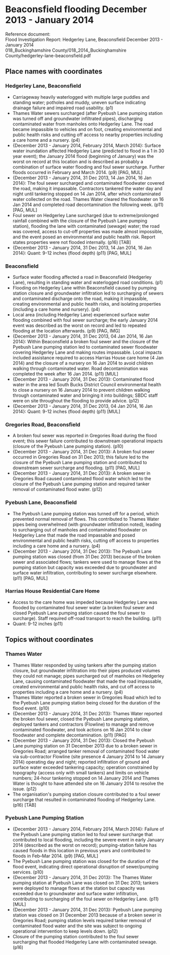 

# Beaconsfield flooding December 2013 - January 2014

Reference document:<br>Flood Investigation Report: Hedgerley Lane, Beaconsfield December 2013 - January 2014<br>018\_Buckinghamshire County/018\_2014\_Buckinghamshire County/hedgerley-lane-beaconsfield.pdf

## Place names with coordinates

### Hedgerley Lane, Beaconsfield
* Carriageway heavily waterlogged with multiple large puddles and standing water; potholes and muddy, uneven surface indicating drainage failure and impaired road usability. (p1)
* Thames Water sewers surcharged (after Pyebush Lane pumping station was turned off and groundwater infiltrated pipes), discharging contaminated water from manholes onto Hedgerley Lane. The road became impassible to vehicles and on foot, creating environmental and public health risks and cutting off access to nearby properties including a care home and a nursery. (p4)
* {December 2013 - January 2014, February 2014, March 2014}: Surface water inundation affected Hedgerley Lane (predicted to flood in a 1 in 30 year event); the January 2014 flood (beginning of January) was the worst on record at this location and is described as probably a combination of surface water flooding and foul sewer surcharge. Further floods occurred in February and March 2014. (p9) [PAG, MUL]
* {December 2013 - January 2014, 31 Dec 2013, 14 Jan 2014, 16 Jan 2014}: The foul sewer surcharged and contaminated floodwater covered the road, making it impassable. Contractors tankered the water day and night until tankering stopped on 14 Jan 2014, after which contaminated water collected on the road. Thames Water cleared the floodwater on 16 Jan 2014 and completed road decontamination the following week. (p11) [PAG, MUL]
* Foul sewer on Hedgerley Lane surcharged (due to extreme/prolonged rainfall combined with the closure of the Pyebush Lane pumping station), flooding the lane with contaminated (sewage) water; the road was covered, access to cut-off properties was made almost impossible, and the event posed an environmental and public health risk. Report states properties were not flooded internally. (p16) [TAB]
* {December 2013 - January 2014, 31 Dec 2013, 14 Jan 2014, 16 Jan 2014}: Quant: 9-12 inches (flood depth) (p11) [PAG, MUL]

### Beaconsfield
* Surface water flooding affected a road in Beaconsfield (Hedgerley Lane), resulting in standing water and waterlogged road conditions. (p1)
* Flooding on Hedgerley Lane within Beaconsfield caused by pumping station closure and groundwater infiltration led to surcharging of sewers and contaminated discharge onto the road, making it impassible, creating environmental and public health risks, and isolating properties (including a care home and nursery). (p4)
* Local area (including Hedgerley Lane) experienced surface water flooding combined with foul sewer surcharge; the early January 2014 event was described as the worst on record and led to repeated flooding at the location afterwards. (p9) [PAG, IMG]
* {December 2013 - January 2014, 31 Dec 2013, 04 Jan 2014, 16 Jan 2014}: Within Beaconsfield a broken foul sewer and the closure of the Pyebush Lane pumping station led to contaminated sewer floodwater covering Hedgerley Lane and making routes impassable. Local impacts included assistance required to access Harrias House care home (4 Jan 2014) and the closure of a nursery on 16 Jan 2014 to avoid children walking through contaminated water. Road decontamination was completed the week after 16 Jan 2014. (p11) [MUL]
* {December 2013 - January 2014, 31 Dec 2013}: Contaminated flood water in the area led South Bucks District Council environmental health to close a nursery on 16 January 2014 to prevent children walking through contaminated water and bringing it into buildings; SBDC staff were on site throughout the flooding to provide advice. (p12)
* {December 2013 - January 2014, 31 Dec 2013, 04 Jan 2014, 16 Jan 2014}: Quant: 9-12 inches (flood depth) (p11) [MUL]

### Gregories Road, Beaconsfield
* A broken foul sewer was reported in Gregories Road during the flood event; this sewer failure contributed to downstream operational impacts (closure of the Pyebush Lane pumping station). (p10)
* {December 2013 - January 2014, 31 Dec 2013}: A broken foul sewer occurred in Gregories Road on 31 Dec 2013; this failure led to the closure of the Pyebush Lane pumping station and contributed to downstream sewer surcharge and flooding. (p11) [PAG, MUL]
* {December 2013 - January 2014, 31 Dec 2013}: A broken sewer in Gregories Road caused contaminated flood water which led to the closure of the Pyebush Lane pumping station and required tanker removal of contaminated flood water. (p12)

### Pyebush Lane, Beaconsfield
* The Pyebush Lane pumping station was turned off for a period, which prevented normal removal of flows. This contributed to Thames Water pipes being overwhelmed (with groundwater infiltration noted), leading to surcharging out of manholes and contaminated floodwater on Hedgerley Lane that made the road impassable and posed environmental and public health risks, cutting off access to properties including a care home and a nursery. (p4)
* {December 2013 - January 2014, 31 Dec 2013}: The Pyebush Lane pumping station was closed (from 31 Dec 2013) because of the broken sewer and associated flows; tankers were used to manage flows at the pumping station but capacity was exceeded due to groundwater and surface water infiltration, contributing to sewer surcharge elsewhere. (p11) [PAG, MUL]

### Harrias House Residential Care Home
* Access to the care home was impeded because Hedgerley Lane was flooded by contaminated foul sewer water (a broken foul sewer and closed Pyebush Lane pumping station caused the foul sewer to surcharge). Staff required off-road transport to reach the building. (p11)
* Quant: 9-12 inches (p11)


## Topics without coordinates

### Thames Water
* Thames Water responded by using tankers after the pumping station closure, but groundwater infiltration into their pipes produced volumes they could not manage; pipes surcharged out of manholes on Hedgerley Lane, causing contaminated floodwater that made the road impassable, created environmental and public health risks, and cut off access to properties including a care home and a nursery. (p4)
* Thames Water reported a broken sewer in Gregories Road which led to the Pyebush Lane pumping station being closed for the duration of the flood event. (p10)
* {December 2013 - January 2014, 31 Dec 2013}: Thames Water reported the broken foul sewer, closed the Pyebush Lane pumping station, deployed tankers and contractors (Flowline) to manage and remove contaminated floodwater, and took actions on 16 Jan 2014 to clear floodwater and complete decontamination. (p11) [PAG]
* {December 2013 - January 2014, 31 Dec 2013}: Closed the Pyebush Lane pumping station on 31 December 2013 due to a broken sewer in Gregories Road; arranged tanker removal of contaminated flood water via sub-contractor Flowline (site presence 4 January 2014 to 14 January 2014) operating day and night; reported infiltration of ground and surface water exceeded tankering capacity; operation constrained by topography (access only with small tankers) and limits on vehicle numbers; 24-hour tankering stopped on 14 January 2014 and Thames Water is thought to have attended site on 16 January 2014 to resolve the issue. (p12)
* The organisation's pumping station closure contributed to a foul sewer surcharge that resulted in contaminated flooding of Hedgerley Lane. (p16) [TAB]

### Pyebush Lane Pumping Station
* {December 2013 - January 2014, February 2014, March 2014}: Failure of the Pyebush Lane pumping station led to foul sewer surcharge that contributed to local flooding, including the severe event in early January 2014 (described as the worst on record); pumping-station failure has caused floods in this location in previous years and contributed to floods in Feb–Mar 2014. (p9) [PAG, MUL]
* The Pyebush Lane pumping station was closed for the duration of the flood event, indicating direct operational disruption of sewer/pumping services. (p10)
* {December 2013 - January 2014, 31 Dec 2013}: The Thames Water pumping station at Pyebush Lane was closed on 31 Dec 2013; tankers were deployed to manage flows at the station but capacity was exceeded due to groundwater and surface water infiltration, contributing to surcharging of the foul sewer on Hedgerley Lane. (p11) [MUL]
* {December 2013 - January 2014, 31 Dec 2013}: Pyebush Lane pumping station was closed on 31 December 2013 because of a broken sewer in Gregories Road; pumping station levels required tanker removal of contaminated flood water and the site was subject to ongoing operational intervention to keep levels down. (p12)
* Closure of the pumping station contributed to the foul sewer surcharging that flooded Hedgerley Lane with contaminated sewage. (p16)
